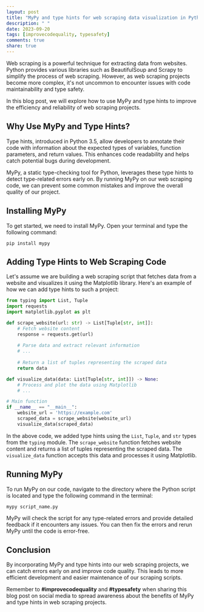 ```yaml
---
layout: post
title: "MyPy and type hints for web scraping data visualization in Python"
description: " "
date: 2023-09-20
tags: [improvecodequality, typesafety]
comments: true
share: true
---
```


Web scraping is a powerful technique for extracting data from websites. Python provides various libraries such as BeautifulSoup and Scrapy to simplify the process of web scraping. However, as web scraping projects become more complex, it's not uncommon to encounter issues with code maintainability and type safety.

In this blog post, we will explore how to use MyPy and type hints to improve the efficiency and reliability of web scraping projects.

## Why Use MyPy and Type Hints?

Type hints, introduced in Python 3.5, allow developers to annotate their code with information about the expected types of variables, function parameters, and return values. This enhances code readability and helps catch potential bugs during development.

MyPy, a static type-checking tool for Python, leverages these type hints to detect type-related errors early on. By running MyPy on our web scraping code, we can prevent some common mistakes and improve the overall quality of our project.

## Installing MyPy

To get started, we need to install MyPy. Open your terminal and type the following command:

```
pip install mypy
```

## Adding Type Hints to Web Scraping Code

Let's assume we are building a web scraping script that fetches data from a website and visualizes it using the Matplotlib library. Here's an example of how we can add type hints to such a project:

```python
from typing import List, Tuple
import requests
import matplotlib.pyplot as plt

def scrape_website(url: str) -> List[Tuple[str, int]]:
    # Fetch website content
    response = requests.get(url)
    
    # Parse data and extract relevant information
    # ...
    
    # Return a list of tuples representing the scraped data
    return data

def visualize_data(data: List[Tuple[str, int]]) -> None:
    # Process and plot the data using Matplotlib
    # ...

# Main function
if __name__ == "__main__":
    website_url = 'https://example.com'
    scraped_data = scrape_website(website_url)
    visualize_data(scraped_data)
```

In the above code, we added type hints using the `List`, `Tuple`, and `str` types from the `typing` module. The `scrape_website` function fetches website content and returns a list of tuples representing the scraped data. The `visualize_data` function accepts this data and processes it using Matplotlib.

## Running MyPy

To run MyPy on our code, navigate to the directory where the Python script is located and type the following command in the terminal:

```
mypy script_name.py
```

MyPy will check the script for any type-related errors and provide detailed feedback if it encounters any issues. You can then fix the errors and rerun MyPy until the code is error-free.

## Conclusion

By incorporating MyPy and type hints into our web scraping projects, we can catch errors early on and improve code quality. This leads to more efficient development and easier maintenance of our scraping scripts.

Remember to **#improvecodequality** and **#typesafety** when sharing this blog post on social media to spread awareness about the benefits of MyPy and type hints in web scraping projects.